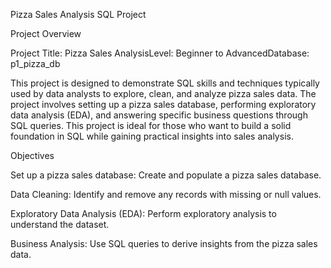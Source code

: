 Pizza Sales Analysis SQL Project

Project Overview

Project Title: Pizza Sales AnalysisLevel: Beginner to AdvancedDatabase: p1_pizza_db

This project is designed to demonstrate SQL skills and techniques typically used by data analysts to explore, clean, and analyze pizza sales data. The project involves setting up a pizza sales database, performing exploratory data analysis (EDA), and answering specific business questions through SQL queries. This project is ideal for those who want to build a solid foundation in SQL while gaining practical insights into sales analysis.

Objectives

Set up a pizza sales database: Create and populate a pizza sales database.

Data Cleaning: Identify and remove any records with missing or null values.

Exploratory Data Analysis (EDA): Perform exploratory analysis to understand the dataset.

Business Analysis: Use SQL queries to derive insights from the pizza sales data.
